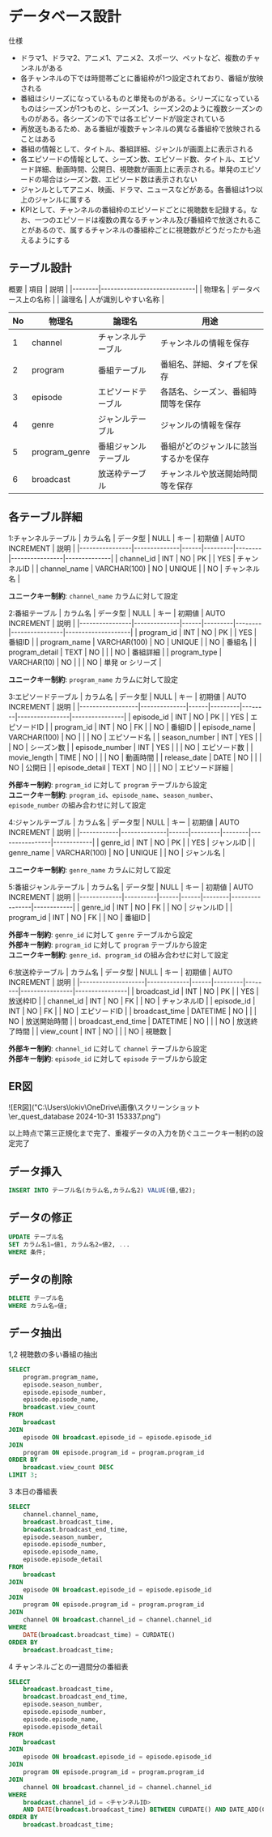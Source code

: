 # データベース設計
仕様
- ドラマ1、ドラマ2、アニメ1、アニメ2、スポーツ、ペットなど、複数のチャンネルがある
- 各チャンネルの下では時間帯ごとに番組枠が1つ設定されており、番組が放映される
- 番組はシリーズになっているものと単発ものがある。シリーズになっているものはシーズンが1つものと、シーズン1、シーズン2のように複数シーズンのものがある。各シーズンの下では各エピソードが設定されている
- 再放送もあるため、ある番組が複数チャンネルの異なる番組枠で放映されることはある
- 番組の情報として、タイトル、番組詳細、ジャンルが画面上に表示される
- 各エピソードの情報として、シーズン数、エピソード数、タイトル、エピソード詳細、動画時間、公開日、視聴数が画面上に表示される。単発のエピソードの場合はシーズン数、エピソード数は表示されない
- ジャンルとしてアニメ、映画、ドラマ、ニュースなどがある。各番組は1つ以上のジャンルに属する
- KPIとして、チャンネルの番組枠のエピソードごとに視聴数を記録する。なお、一つのエピソードは複数の異なるチャンネル及び番組枠で放送されることがあるので、属するチャンネルの番組枠ごとに視聴数がどうだったかも追えるようにする

## テーブル設計
概要
| 項目   | 説明                        |
|--------|-----------------------------|
| 物理名 | データベース上の名称        |
| 論理名 | 人が識別しやすい名称        |

| No | 物理名       | 論理名            | 用途                                    |
|----|--------------|-------------------|-----------------------------------------|
| 1  | channel      | チャンネルテーブル | チャンネルの情報を保存                  |
| 2  | program      | 番組テーブル       | 番組名、詳細、タイプを保存              |
| 3  | episode      | エピソードテーブル | 各話名、シーズン、番組時間等を保存      |
| 4  | genre        | ジャンルテーブル   | ジャンルの情報を保存                    |
| 5  | program_genre| 番組ジャンルテーブル | 番組がどのジャンルに該当するかを保存    |
| 6  | broadcast    | 放送枠テーブル     | チャンネルや放送開始時間等を保存        |



## 各テーブル詳細
1:チャンネルテーブル
| カラム名       | データ型     | NULL | キー    | 初期値 | AUTO INCREMENT | 説明         |
|----------------|--------------|------|---------|--------|----------------|--------------|
| channel_id     | INT          | NO   | PK      |        | YES            | チャンネルID |
| channel_name   | VARCHAR(100) | NO   | UNIQUE  |        | NO             | チャンネル名 |

**ユニークキー制約**: `channel_name` カラムに対して設定



2:番組テーブル
| カラム名       | データ型     | NULL | キー    | 初期値 | AUTO INCREMENT | 説明               |
|----------------|--------------|------|---------|--------|----------------|--------------------|
| program_id     | INT          | NO   | PK      |        | YES            | 番組ID             |
| program_name   | VARCHAR(100) | NO   | UNIQUE  |        | NO             | 番組名             |
| program_detail | TEXT         | NO   |         |        | NO             | 番組詳細           |
| program_type   | VARCHAR(10)  | NO   |         |        | NO             | 単発 or シリーズ   |

**ユニークキー制約**: `program_name` カラムに対して設定



3:エピソードテーブル
| カラム名         | データ型     | NULL | キー    | 初期値 | AUTO INCREMENT | 説明           |
|------------------|--------------|------|---------|--------|----------------|----------------|
| episode_id       | INT          | NO   | PK      |        | YES            | エピソードID   |
| program_id       | INT          | NO   | FK      |        | NO             | 番組ID         |
| episode_name     | VARCHAR(100) | NO   |         |        | NO             | エピソード名   |
| season_number    | INT          | YES  |         |        | NO             | シーズン数     |
| episode_number   | INT          | YES  |         |        | NO             | エピソード数   |
| movie_length     | TIME         | NO   |         |        | NO             | 動画時間       |
| release_date     | DATE         | NO   |         |        | NO             | 公開日         |
| episode_detail   | TEXT         | NO   |         |        | NO             | エピソード詳細 |

**外部キー制約**: `program_id` に対して `program` テーブルから設定  
**ユニークキー制約**: `program_id`、`episode_name`、`season_number`、`episode_number` の組み合わせに対して設定



4:ジャンルテーブル
| カラム名   | データ型     | NULL | キー    | 初期値 | AUTO INCREMENT | 説明       |
|------------|--------------|------|---------|--------|----------------|------------|
| genre_id   | INT          | NO   | PK      |        | YES            | ジャンルID |
| genre_name | VARCHAR(100) | NO   | UNIQUE  |        | NO             | ジャンル名 |

**ユニークキー制約**: `genre_name` カラムに対して設定


5:番組ジャンルテーブル
| カラム名    | データ型 | NULL | キー | 初期値 | AUTO INCREMENT | 説明       |
|-------------|----------|------|------|--------|----------------|------------|
| genre_id    | INT      | NO   | FK   |        | NO             | ジャンルID |
| program_id  | INT      | NO   | FK   |        | NO             | 番組ID     |

**外部キー制約**: `genre_id` に対して `genre` テーブルから設定  
**外部キー制約**: `program_id` に対して `program` テーブルから設定  
**ユニークキー制約**: `genre_id`、`program_id` の組み合わせに対して設定


6:放送枠テーブル
| カラム名           | データ型    | NULL | キー    | 初期値 | AUTO INCREMENT | 説明           |
|--------------------|-------------|------|---------|--------|----------------|----------------|
| broadcast_id       | INT         | NO   | PK      |        | YES            | 放送枠ID       |
| channel_id         | INT         | NO   | FK      |        | NO             | チャンネルID   |
| episode_id         | INT         | NO   | FK      |        | NO             | エピソードID   |
| broadcast_time     | DATETIME    | NO   |         |        | NO             | 放送開始時間   |
| broadcast_end_time | DATETIME    | NO   |         |        | NO             | 放送終了時間   |
| view_count         | INT         | NO   |         |        | NO             | 視聴数         |

**外部キー制約**: `channel_id` に対して `channel` テーブルから設定  
**外部キー制約**: `episode_id` に対して `episode` テーブルから設定

## ER図
![ER図]("C:\Users\lokiv\OneDrive\画像\スクリーンショット\er_quest_database 2024-10-31 153337.png")


以上時点で第三正規化まで完了、重複データの入力を防ぐユニークキー制約の設定完了
## データ挿入
```sql
INSERT INTO テーブル名(カラム名,カラム名2) VALUE(値,値2);
```
## データの修正
```sql
UPDATE テーブル名
SET カラム名1=値1, カラム名2=値2, ...
WHERE 条件;
```
## データの削除
```sql
DELETE テーブル名
WHERE カラム名=値;
```

## データ抽出
1,2 視聴数の多い番組の抽出
```sql
SELECT 
    program.program_name,
    episode.season_number,
    episode.episode_number,
    episode.episode_name,
    broadcast.view_count
FROM 
    broadcast
JOIN 
    episode ON broadcast.episode_id = episode.episode_id
JOIN 
    program ON episode.program_id = program.program_id
ORDER BY 
    broadcast.view_count DESC
LIMIT 3;
```
3 本日の番組表
```sql
SELECT 
    channel.channel_name,
    broadcast.broadcast_time,
    broadcast.broadcast_end_time,
    episode.season_number,
    episode.episode_number,
    episode.episode_name,
    episode.episode_detail
FROM 
    broadcast
JOIN 
    episode ON broadcast.episode_id = episode.episode_id
JOIN 
    program ON episode.program_id = program.program_id
JOIN 
    channel ON broadcast.channel_id = channel.channel_id
WHERE 
    DATE(broadcast.broadcast_time) = CURDATE()
ORDER BY 
    broadcast.broadcast_time;
```
4 チャンネルごとの一週間分の番組表
```sql
SELECT 
    broadcast.broadcast_time,
    broadcast.broadcast_end_time,
    episode.season_number,
    episode.episode_number,
    episode.episode_name,
    episode.episode_detail
FROM 
    broadcast
JOIN 
    episode ON broadcast.episode_id = episode.episode_id
JOIN 
    program ON episode.program_id = program.program_id
JOIN 
    channel ON broadcast.channel_id = channel.channel_id
WHERE 
    broadcast.channel_id = <チャンネルID>
    AND DATE(broadcast.broadcast_time) BETWEEN CURDATE() AND DATE_ADD(CURDATE(), INTERVAL 7 DAY)
ORDER BY 
    broadcast.broadcast_time;
```
